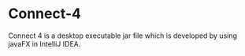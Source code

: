 # Connect-4
Connect 4 is a desktop executable jar file which is developed by using javaFX in IntelliJ IDEA.
